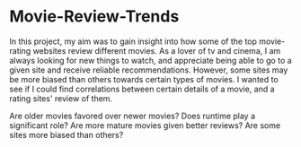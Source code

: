 # Movie-Review-Trends

In this project, my aim was to gain insight into how some of the top movie-rating websites review different movies. As a lover of tv and cinema, I am always   looking for new things to watch, and appreciate being able to go to a given site and receive reliable recommendations. However, some sites may be more biased than others towards certain types of movies. I wanted to see if I could 
find correlations between certain details of a movie, and a rating sites' review of them.

Are older movies favored over newer movies?
Does runtime play a significant role?
Are more mature movies given better reviews?
Are some sites more biased than others?

